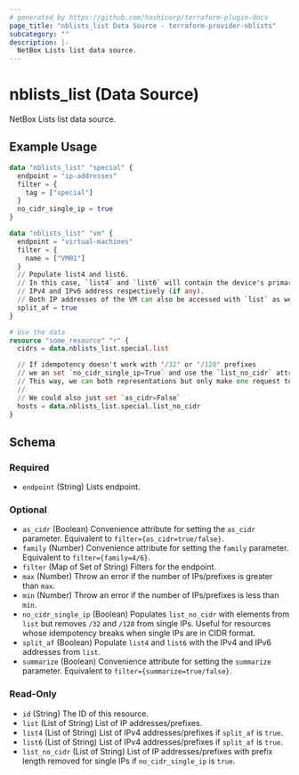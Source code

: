 ```yaml
---
# generated by https://github.com/hashicorp/terraform-plugin-docs
page_title: "nblists_list Data Source - terraform-provider-nblists"
subcategory: ""
description: |-
  NetBox Lists list data source.
---
```


# nblists_list (Data Source)

NetBox Lists list data source.

## Example Usage

```terraform
data "nblists_list" "special" {
  endpoint = "ip-addresses"
  filter = {
    tag = ["special"]
  }
  no_cidr_single_ip = true
}

data "nblists_list" "vm" {
  endpoint = "virtual-machines"
  filter = {
    name = ["VM01"]
  }
  // Populate list4 and list6.
  // In this case, `list4` and `list6` will contain the device's primary
  // IPv4 and IPv6 address respectively (if any).
  // Both IP addresses of the VM can also be accessed with `list` as well.
  split_af = true
}

# Use the data
resource "some_resource" "r" {
  cidrs = data.nblists_list.special.list

  // If idempotency doesn't work with '/32' or '/128' prefixes
  // we an set `no_cidr_single_ip=True` and use the `list_no_cidr` attribute.
  // This way, we can both representations but only make one request to NetBox.
  // 
  // We could also just set `as_cidr=False`
  hosts = data.nblists_list.special.list_no_cidr
}
```

<!-- schema generated by tfplugindocs -->
## Schema

### Required

- `endpoint` (String) Lists endpoint.

### Optional

- `as_cidr` (Boolean) Convenience attribute for setting the `as_cidr` parameter. Equivalent to `filter={as_cidr=true/false}`.
- `family` (Number) Convenience attribute for setting the `family` parameter. Equivalent to `filter={family=4/6}`.
- `filter` (Map of Set of String) Filters for the endpoint.
- `max` (Number) Throw an error if the number of IPs/prefixes is greater than `max`.
- `min` (Number) Throw an error if the number of IPs/prefixes is less than `min`.
- `no_cidr_single_ip` (Boolean) Populates `list_no_cidr` with elements from `list` but removes `/32` and `/128` from single IPs. Useful for resources whose idempotency breaks when single IPs are in CIDR format.
- `split_af` (Boolean) Populate `list4` and `list6` with the IPv4 and IPv6 addresses from `list`.
- `summarize` (Boolean) Convenience attribute for setting the `summarize` parameter. Equivalent to `filter={summarize=true/false}`.

### Read-Only

- `id` (String) The ID of this resource.
- `list` (List of String) List of IP addresses/prefixes.
- `list4` (List of String) List of IPv4 addresses/prefixes if `split_af` is `true`.
- `list6` (List of String) List of IPv4 addresses/prefixes if `split_af` is `true`.
- `list_no_cidr` (List of String) List of IP addresses/prefixes with prefix length removed for single IPs if `no_cidr_single_ip` is `true`.


